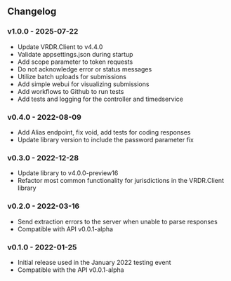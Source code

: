 ## Changelog

### v1.0.0 - 2025-07-22
* Update VRDR.Client to v4.4.0
* Validate appsettings.json during startup
* Add scope parameter to token requests
* Do not acknowledge error or status messages
* Utilize batch uploads for submissions
* Add simple webui for visualizing submissions
* Add workflows to Github to run tests
* Add tests and logging for the controller and timedservice

### v0.4.0 - 2022-08-09
* Add Alias endpoint, fix void, add tests for coding responses
* Update library version to include the password parameter fix

### v0.3.0 - 2022-12-28
* Update library to v4.0.0-preview16
* Refactor most common functionality for jurisdictions in the VRDR.Client library

### v0.2.0 - 2022-03-16
* Send extraction errors to the server when unable to parse responses
* Compatible with API v0.0.1-alpha

### v0.1.0 - 2022-01-25

* Initial release used in the January 2022 testing event
* Compatible with the API v0.0.1-alpha